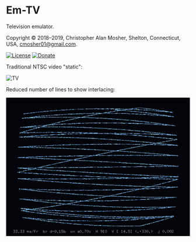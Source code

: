 # Em-TV

Television emulator.

Copyright © 2018–2019, Christopher Alan Mosher, Shelton, Connecticut, USA, <cmosher01@gmail.com>.

[![License](https://img.shields.io/github/license/cmosher01/Em-TV.svg)](https://www.gnu.org/licenses/gpl.html)
[![Donate](https://img.shields.io/badge/Donate-PayPal-green.svg)](https://www.paypal.com/cgi-bin/webscr?cmd=_s-xclick&hosted_button_id=CVSSQ2BWDCKQ2)

Traditional NTSC video "static":

![TV](screenshot.gif)

Reduced number of lines to show interlacing:

![TV](screenshot2.gif)

